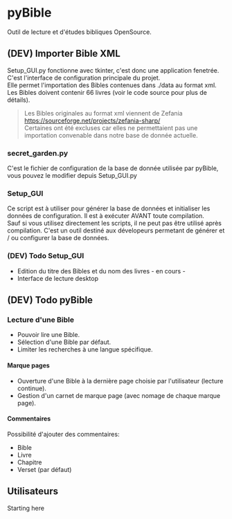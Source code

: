 # pyBible

Outil de lecture et d'études bibliques OpenSource.  

## (DEV) Importer Bible XML
 
Setup_GUI.py fonctionne avec tkinter, c'est donc une application fenetrée.  
C'est l'interface de configuration principale du projet.  
Elle permet l'importation des Bibles contenues dans ./data au format xml.  
Les Bibles doivent contenir 66 livres (voir le code source pour plus de détails).  

> Les Bibles originales au format xml viennent de Zefania https://sourceforge.net/projects/zefania-sharp/  
> Certaines ont été excluses car elles ne permettaient pas une importation convenable dans notre base de donnée actuelle.  

### secret_garden.py

C'est le fichier de configuration de la base de donnée utilisée par pyBible, vous pouvez le modifier depuis Setup_GUI.py  

### Setup_GUI

Ce script est à utiliser pour générer la base de données et initialiser les données de configuration. Il est à exécuter AVANT toute compilation.  
Sauf si vous utilisez directement les scripts, il ne peut pas être utilisé après compilation. C'est un outil destiné aux dévelopeurs permetant de générer et / ou configurer la base de données.  

### (DEV) Todo Setup_GUI

- Edition du titre des Bibles et du nom des livres - en cours -  
- Interface de lecture desktop  

## (DEV) Todo pyBible

### Lecture d'une Bible

- Pouvoir lire une Bible.  
- Sélection d'une Bible par défaut.  
- Limiter les recherches à une langue spécifique.  

#### Marque pages

- Ouverture d'une Bible à la dernière page choisie par l'utilisateur (lecture continue).  
- Gestion d'un carnet de marque page (avec nomage de chaque marque page).  

#### Commentaires

Possibilité d'ajouter des commentaires:  
- Bible
- Livre
- Chapitre
- Verset (par défaut)

## Utilisateurs

Starting here